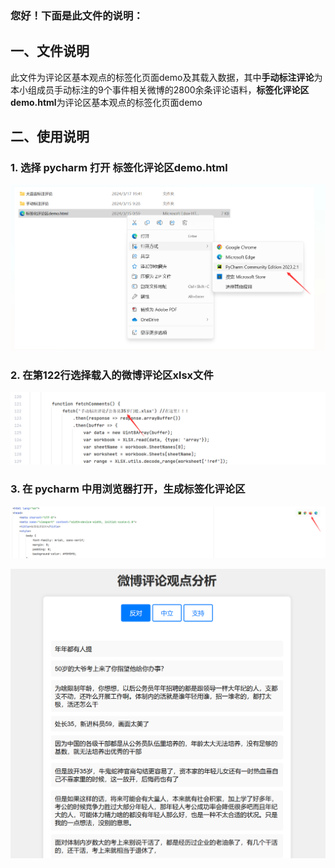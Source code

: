 ### 您好！下面是此文件的说明：

## 一、文件说明
此文件为评论区基本观点的标签化页面demo及其载入数据，其中**手动标注评论**为本小组成员手动标注的9个事件相关微博的2800余条评论语料，**标签化评论区demo.html**为评论区基本观点的标签化页面demo


## 二、使用说明

### 1. 选择 pycharm 打开 标签化评论区demo.html

![image](https://github.com/Kawabata0223/label-page-demo_ZUELer/blob/master/pic/QQ%E6%88%AA%E5%9B%BE20240317194543.png)


### 2. 在第122行选择载入的微博评论区xlsx文件

![image](https://github.com/Kawabata0223/label-page-demo_ZUELer/blob/master/pic/Pasted%20image%2020240317195214.png)


### 3. 在 pycharm 中用浏览器打开，生成标签化评论区

![image](https://github.com/Kawabata0223/label-page-demo_ZUELer/blob/master/pic/Pasted%20image%2020240317194852.png)


![image](https://github.com/Kawabata0223/label-page-demo_ZUELer/blob/master/pic/Pasted%20image%2020240317195613.png)
